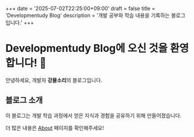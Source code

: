 +++
date = '2025-07-02T22:25:00+09:00'
draft = false
title = 'Developmentudy Blog'
description = '개발 공부와 학습 내용을 기록하는 블로그입니다.'
+++

# Developmentudy Blog에 오신 것을 환영합니다! 👋

안녕하세요, 개발자 **강물소리**의 블로그입니다.

## 블로그 소개

이 블로그는 개발 학습 과정에서 얻은 지식과 경험을 공유하기 위해 만들어졌습니다.

더 많은 내용은 [About](/about/) 페이지를 확인해주세요!
